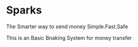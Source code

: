 # Sparks
The Smarter way to send money
  Simple.Fast.Safe
  
  
  This is an Basic Bnaking System
    for money transfer
